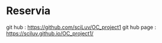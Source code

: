 # Reservia
git hub : https://github.com/sciLuv/OC_project1
git hub page : https://sciluv.github.io/OC_project1/
